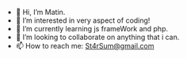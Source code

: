 - 👋 Hi, I’m Matin.
- 👀 I’m interested in very aspect of coding!
- 🌱 I’m currently learning js frameWork and php.
- 💞️ I’m looking to collaborate on anything that i can.
- 📫 How to reach me: St4rSum@gmail.com
